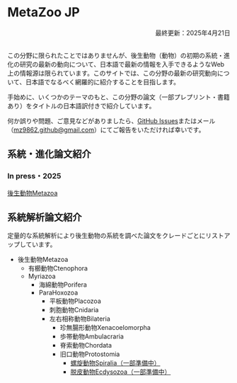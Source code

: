 <h1 id="metazoo_jp">MetaZoo JP</h1>
<div style="text-align: right;">最終更新：2025年4月21日</div><br>

この分野に限られたことではありませんが、後生動物（動物）の初期の系統・進化の研究の最新の動向について、日本語で最新の情報を入手できるようなWeb上の情報源は限られています。このサイトでは、この分野の最新の研究動向について、日本語でなるべく網羅的に紹介することを目指します。

手始めに、いくつかのテーマのもと、この分野の論文（一部プレプリント・書籍あり）をタイトルの日本語訳付きで紹介しています。

何か誤りや問題、ご意見などがありましたら、[GitHub Issues](https://github.com/MZ9862/metazoo-jp/issues)またはメール（<mz9862.github@gmail.com>）にてご報告をいただければ幸いです。

<h2 id="phyevo_papers">系統・進化論文紹介</h2>
<h3 id="phyevo_papers_in_press_2025">In press・2025</h3>

[後生動物Metazoa](papers/2025-metazoa.md)

<h2 id="phyloanalyses_papers">系統解析論文紹介</h2>

定量的な系統解析により後生動物の系統を調べた論文をクレードごとにリストアップしています。
- 後生動物Metazoa
  - 有櫛動物Ctenophora
  - Myriazoa
    - 海綿動物Porifera
    - ParaHoxozoa
      - 平板動物Placozoa
      - 刺胞動物Cnidaria
      - 左右相称動物Bilateria
        - 珍無腸形動物Xenacoelomorpha
        - 歩帯動物Ambulacraria
        - 脊索動物Chordata
        - 旧口動物Protostomia
          - [螺旋動物Spiralia（一部準備中）](phylogenetic-analyses-papers/spiralia.md)  
          - [脱皮動物Ecdysozoa（一部準備中）](phylogenetic-analyses-papers/ecdysozoa.md)

